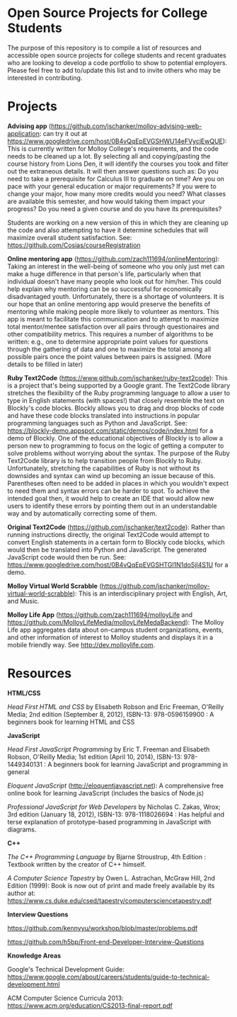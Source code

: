 # Open Source Projects for College Students
The purpose of this repository is to compile a list of resources and accessible open source projects for college students and recent graduates who are looking to develop a code portfolio to show to potential employers.  Please feel free to add to/update this list and to invite others who may be interested in contributing.

Projects
==

**Advising app** (https://github.com/jschanker/molloy-advising-web-application: can try it out at https://www.googledrive.com/host/0B4vQqEpEVGSHWU14eFVycjEwQUE): This is currently written for Molloy College's requirements, and the code needs to be cleaned up a lot.  By selecting all and copying/pasting the course history from Lions Den, it will identify the courses you took and filter out the extraneous details.  It will then answer questions such as: Do you need to take a prerequisite for Calculus III to graduate on time? Are you on pace with your general education or major requirements?  If you were to change your major, how many more credits would you need? What classes are available this semester, and how would taking them impact your progress? Do you need a given course and do you have its prerequisites?

Students are working on a new version of this in which they are cleaning up the code and also attempting to have it determine schedules that will maximize overall student satisfaction.  See: https://github.com/Cosias/courseRegistration

**Online mentoring app** (https://github.com/zach111694/onlineMentoring): Taking an interest in the well-being of someone who you only just met can make a huge difference in that person's life, particularly when that individual doesn't have many people who look out for him/her.  This could help explain why mentoring can be so successful for economically disadvantaged youth.  Unfortunately, there is a shortage of volunteers.  It is our hope that an online mentoring app would preserve the benefits of mentoring while making people more likely to volunteer as mentors.  This app is meant to facilitate this communication and to attempt to maximize total mentor/mentee satisfaction over all pairs through questionaires and other compatibility metrics.  This requires a number of algorithms to be written: e.g., one to determine appropriate point values for questions through the gathering of data and one to maximize the total among all possible pairs once the point values between pairs is assigned.  (More details to be filled in later)

**Ruby Text2Code** (https://www.github.com/jschanker/ruby-text2code): This is a project that's being supported by a Google grant.  The Text2Code library stretches the flexibility of the Ruby programming language to allow a user to type in English statements (with spaces!) that closely resemble the text on Blockly's code blocks.  Blockly allows you to drag and drop blocks of code and have these code blocks translated into instructions in popular programming languages such as Python and JavaScript. See: https://blockly-demo.appspot.com/static/demos/code/index.html for a demo of Blockly.  One of the educational objectives of Blockly is to allow a person new to programming to focus on the logic of getting a computer to solve problems without worrying about the syntax.  The purpose of the Ruby Text2Code library is to help transition people from Blockly to Ruby.  Unfortunately, stretching the capabilities of Ruby is not without its downsides and syntax can wind up becoming an issue because of this.  Parentheses often need to be added in places in which you wouldn't expect to need them and syntax errors can be harder to spot.  To achieve the intended goal then, it would help to create an IDE that would allow new users to identify these errors by pointing them out in an understandable way and by automatically correcting some of them.

**Original Text2Code** (https://github.com/jschanker/text2code): Rather than running instructions directly, the original Text2Code would attempt to convert English statements in a certain form to Blockly code blocks, which would then be translated into Python and JavaScript.  The generated JavaScript code would then be run.  See: https://www.googledrive.com/host/0B4vQqEpEVGSHTGl1N1doSjl4S1U for a demo.

**Molloy Virtual World Scrabble** (https://github.com/jschanker/molloy-virtual-world-scrabble): This is an interdisciplinary project with English, Art, and Music.

**Molloy Life App** (https://github.com/zach111694/molloyLife and https://github.com/MolloyLifeMedia/molloyLifeMedaBackend): The Molloy Life app aggregates data about on-campus student organizations, events, and other information of interest to Molloy students and displays it in a mobile friendly way.  See http://dev.molloylife.com.

Resources
==
**HTML/CSS**

*Head First HTML and CSS* by Elisabeth Robson and Eric Freeman, O'Reilly Media; 2nd edition (September 8, 2012), ISBN-13: 978-0596159900 : A beginners book for learning HTML and CSS

**JavaScript**

*Head First JavaScript Programming* by Eric T. Freeman and Elisabeth Robson, O'Reilly Media; 1st edition (April 10, 2014), ISBN-13: 978-1449340131 : A beginners book for learning JavaScript and programming in general

*Eloquent JavaScript* (http://eloquentjavascript.net): A comprehensive free online book for learning JavaScript (includes the basics of Node.js)

*Professional JavaScript for Web Developers* by Nicholas C. Zakas, Wrox; 3rd edition (January 18, 2012), ISBN-13: 978-1118026694 : Has helpful and terse explanation of prototype-based programming in JavaScript with diagrams.

**C++**

*The C++ Programming Language* by Bjarne Stroustrup, 4th Edition : Textbook written by the creator of C++ himself.

*A Computer Science Tapestry* by Owen L. Astrachan, McGraw Hill, 2nd Edition (1999):  Book is now out of print and made freely available by its author at: https://www.cs.duke.edu/csed/tapestry/computersciencetapestry.pdf

**Interview Questions**

https://github.com/kennyyu/workshop/blob/master/problems.pdf

https://github.com/h5bp/Front-end-Developer-Interview-Questions

**Knowledge Areas**

Google's Technical Development Guide: https://www.google.com/about/careers/students/guide-to-technical-development.html

ACM Computer Science Curricula 2013: https://www.acm.org/education/CS2013-final-report.pdf
